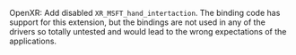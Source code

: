 OpenXR: Add disabled `XR_MSFT_hand_intertaction`.
The binding code has support for this extension, but the bindings are not
used in any of the drivers so totally untested and would lead to the wrong
expectations of the applications.
